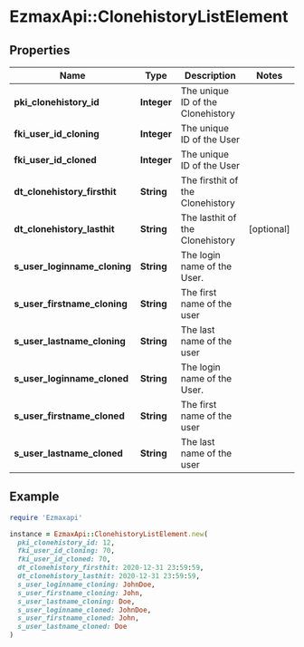 # EzmaxApi::ClonehistoryListElement

## Properties

| Name | Type | Description | Notes |
| ---- | ---- | ----------- | ----- |
| **pki_clonehistory_id** | **Integer** | The unique ID of the Clonehistory |  |
| **fki_user_id_cloning** | **Integer** | The unique ID of the User |  |
| **fki_user_id_cloned** | **Integer** | The unique ID of the User |  |
| **dt_clonehistory_firsthit** | **String** | The firsthit of the Clonehistory |  |
| **dt_clonehistory_lasthit** | **String** | The lasthit of the Clonehistory | [optional] |
| **s_user_loginname_cloning** | **String** | The login name of the User. |  |
| **s_user_firstname_cloning** | **String** | The first name of the user |  |
| **s_user_lastname_cloning** | **String** | The last name of the user |  |
| **s_user_loginname_cloned** | **String** | The login name of the User. |  |
| **s_user_firstname_cloned** | **String** | The first name of the user |  |
| **s_user_lastname_cloned** | **String** | The last name of the user |  |

## Example

```ruby
require 'Ezmaxapi'

instance = EzmaxApi::ClonehistoryListElement.new(
  pki_clonehistory_id: 12,
  fki_user_id_cloning: 70,
  fki_user_id_cloned: 70,
  dt_clonehistory_firsthit: 2020-12-31 23:59:59,
  dt_clonehistory_lasthit: 2020-12-31 23:59:59,
  s_user_loginname_cloning: JohnDoe,
  s_user_firstname_cloning: John,
  s_user_lastname_cloning: Doe,
  s_user_loginname_cloned: JohnDoe,
  s_user_firstname_cloned: John,
  s_user_lastname_cloned: Doe
)
```


